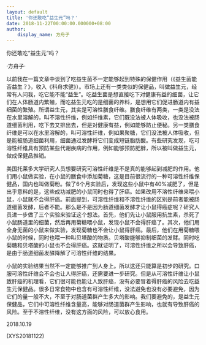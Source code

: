 ```yaml
---
layout: default
title: '你还敢吃“益生元”吗？'
date: 2018-11-22T00:00:00.000000+08:00
author:
    display_name: 方舟子
---
```


你还敢吃“益生元”吗？

·方舟子·

以前我在一篇文章中谈到了吃益生菌不一定能够起到特殊的保健作用（《益生菌能否益生？》，收入《科舟求健》）。市场上还有一类类似的保健品，叫做益生元，经常有人问我，吃它能不能“益生”。吃益生菌是想直接吃下对健康有益的细菌，让它们在人体肠道内繁殖，而吃益生元吃的是细菌的养料，是想用它们促进肠道内有益细菌的繁殖。所谓益生元，其实是可溶性膳食纤维。膳食纤维有两类，一类是没法在水里溶解的，叫不溶性纤维，例如纤维素，它们既没法被人体吸收，也没法被肠道细菌利用，吃下去又排出去，但是对健康有益，例如能够防止便秘。另一类膳食纤维是可以在水里溶解的，叫可溶性纤维，例如果聚糖，它们没法被人体吸收，但是能被肠道细菌利用，细菌通过发酵将它们变成短链脂肪酸。有些研究发现，吃可溶性纤维具有预防某些代谢疾病的作用，例如能够预防肥胖，所以被叫做益生元，做成保健品推销。

美国托莱多大学研究人员想要研究可溶性纤维是不是真的能够起到减肥的作用。他们用小鼠做实验，在小鼠的膳食中添加菊糖，这是目前很流行的一种可溶性纤维保健品，国内也叫做菊粉。做了6个月实验后，发现这些小鼠中有40%减肥了，但是出乎意料的是，这些成功减肥的小鼠同时也得了肝癌。如果改用不溶性纤维来喂小鼠，小鼠就不会得肝癌。前面提到，可溶性纤维和不溶性纤维的区别是前者能被肠道细菌发酵，后者不能。那么是不是因为肠道细菌发酵才让小鼠得癌症呢？研究人员进一步做了三个实验来验证这个想法。首先，他们先让小鼠服用抗生素，杀死了小鼠肠道里的细菌，然后再用菊糖喂小鼠，发现小鼠不会得肝癌了。其次，他们用全身无菌的小鼠来做实验，发现菊糖也不会让小鼠得肝癌。最后，他们在用菊糖喂小鼠的时候，同时也喂一种叫贝塔酸的物质。贝塔酸能够抑制细菌的发酵。同时吃菊糖和贝塔酸的小鼠也不会得肝癌。这就证明了，可溶性纤维之所以会导致肝癌，是由于肠道细菌发酵降解了可溶性纤维的结果。

小鼠的实验结果当然不一定能够推广到人身上。所以这还只能算是初步的研究。口服可溶性纤维会不会也让人得肝癌，还需要进一步研究。但是从可溶性纤维让小鼠致肝癌的机理看，它们很可能也能让人致肝癌，没有必要冒着得肝癌的风险去吃益生元保健品。很多日常食物中也含有可溶性纤维，没法避免也没有必要避免，因为它们的量一般不大，不至于对肠道菌群产生多大的影响。我们要避免的，是益生元保健品，它们中可溶性纤维含量高，能够对肠道菌群产生影响，也就有导致肝癌的风险。至于不溶性纤维，没有这方面的风险，可以放心食用。

2018.10.19

(XYS20181122)

